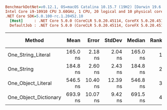 ``` ini

BenchmarkDotNet=v0.12.1, OS=macOS Catalina 10.15.7 (19H2) [Darwin 19.6.0]
Intel Core i9-10910 CPU 3.60GHz, 1 CPU, 20 logical and 10 physical cores
.NET Core SDK=5.0.100-rc.1.20452.10
  [Host]     : .NET Core 5.0.0 (CoreCLR 5.0.20.45114, CoreFX 5.0.20.45114), X64 RyuJIT
  DefaultJob : .NET Core 5.0.0 (CoreCLR 5.0.20.45114, CoreFX 5.0.20.45114), X64 RyuJIT


```
|                Method |     Mean |    Error |   StdDev |   Median | Rank |  Gen 0 | Gen 1 | Gen 2 | Allocated |
|---------------------- |---------:|---------:|---------:|---------:|-----:|-------:|------:|------:|----------:|
|    One_String_Literal | 165.0 ns |  2.18 ns |  2.04 ns | 165.0 ns |    1 |      - |     - |     - |         - |
|            One_String | 184.8 ns |  2.60 ns |  2.43 ns | 184.8 ns |    2 | 0.0052 |     - |     - |      56 B |
|    One_Object_Literal | 546.5 ns | 10.40 ns | 12.39 ns | 546.8 ns |    3 | 0.0134 |     - |     - |     144 B |
| One_Object_Dictionary | 693.9 ns | 10.07 ns |  9.42 ns | 691.5 ns |    4 | 0.0610 |     - |     - |     640 B |
